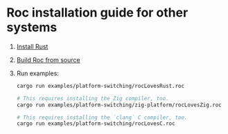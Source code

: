 # Roc installation guide for other systems

1. [Install Rust](https://rustup.rs/)

1. [Build Roc from source](../BUILDING_FROM_SOURCE.md)

1. Run examples:

    ```sh
    cargo run examples/platform-switching/rocLovesRust.roc

    # This requires installing the Zig compiler, too.
    cargo run examples/platform-switching/zig-platform/rocLovesZig.roc

    # This requires installing the `clang` C compiler, too.
    cargo run examples/platform-switching/rocLovesC.roc
    ```
